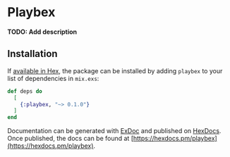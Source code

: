 # Playbex

**TODO: Add description**

## Installation

If [available in Hex](https://hex.pm/docs/publish), the package can be installed
by adding `playbex` to your list of dependencies in `mix.exs`:

```elixir
def deps do
  [
    {:playbex, "~> 0.1.0"}
  ]
end
```

Documentation can be generated with [ExDoc](https://github.com/elixir-lang/ex_doc)
and published on [HexDocs](https://hexdocs.pm). Once published, the docs can
be found at [https://hexdocs.pm/playbex](https://hexdocs.pm/playbex).

